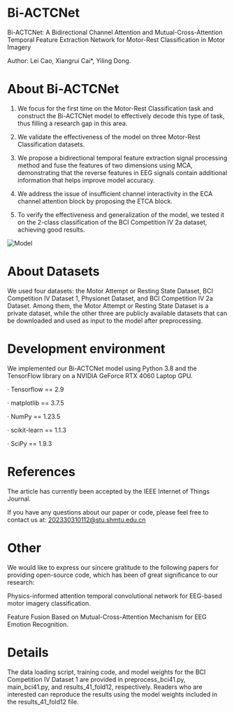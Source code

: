 # Bi-ACTCNet
Bi-ACTCNet: A Bidirectional Channel Attention and Mutual-Cross-Attention Temporal Feature Extraction Network for Motor-Rest Classification in Motor Imagery

Author: Lei Cao, Xiangrui Cai*, Yiling Dong.

# About Bi-ACTCNet
1. We focus for the first time on the Motor-Rest Classification task and construct the Bi-ACTCNet model to effectively decode this type of task, thus filling a research gap in this area.
   
2. We validate the effectiveness of the model on three Motor-Rest Classification datasets.
   
3. We propose a bidirectional temporal feature extraction signal processing method and fuse the features of two dimensions using MCA, demonstrating that the reverse features in EEG signals contain additional information that helps improve model accuracy.
   
4. We address the issue of insufficient channel interactivity in the ECA channel attention block by proposing the ETCA block.

5. To verify the effectiveness and generalization of the model, we tested it on the 2-class classification of the BCI Competition IV 2a dataset, achieving good results.
   
![Model](./Model.png)

# About Datasets
We used four datasets: the Motor Attempt or Resting State Dataset, BCI Competition IV Dataset 1, Physionet Dataset, and BCI Competition IV 2a Dataset. Among them, the Motor Attempt or Resting State Dataset is a private dataset, while the other three are publicly available datasets that can be downloaded and used as input to the model after preprocessing.

# Development environment
We implemented our Bi-ACTCNet model using Python 3.8 and the TensorFlow library on a NVIDIA GeForce RTX 4060 Laptop GPU.

· Tensorflow == 2.9

· matplotlib == 3.7.5

· NumPy == 1.23.5

· scikit-learn == 1.1.3

· SciPy == 1.9.3

# References
The article has currently been accepted by the IEEE Internet of Things Journal.

If you have any questions about our paper or code, please feel free to contact us at: 202330310112@stu.shmtu.edu.cn

# Other
We would like to express our sincere gratitude to the following papers for providing open-source code, which has been of great significance to our research:

Physics-informed attention temporal convolutional network for EEG-based motor imagery classification.

Feature Fusion Based on Mutual-Cross-Attention Mechanism for EEG Emotion Recognition.

# Details
The data loading script, training code, and model weights for the BCI Competition IV Dataset 1 are provided in preprocess_bci41.py, main_bci41.py, and results_41_fold12, respectively. Readers who are interested can reproduce the results using the model weights included in the results_41_fold12 file.


